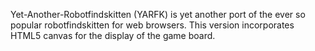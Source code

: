 Yet-Another-Robotfindskitten (YARFK) is yet another port of the ever so popular robotfindskitten for web browsers.
This version incorporates HTML5 canvas for the display of the game board.